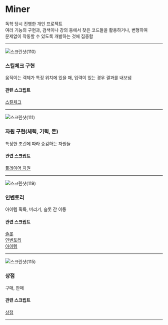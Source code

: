# Miner

독학 당시 진행한 개인 프로젝트  
여러 기능의 구현과, 검색이나 강의 등에서 찾은 코드들을 활용하거나, 변형하여  
문제없이 작동할 수 있도록 개발하는 것에 집중함


***






![스크린샷(110)](https://github.com/Woomingyu/Miner/assets/119576417/97fa01dd-794f-4121-8637-6f670593167a)
### 스킬체크 구현  
움직이는 객체가 특정 위치에 있을 때, 입력이 있는 경우 결과를 내보냄  

#### 관련 스크립트  
[스킬체크](https://github.com/Woomingyu/Miner/blob/93d93d05550ec2e7f846838cbbd59fdbaac65584/Assets/Scripts/Cursor.cs#L78)  

***

![스크린샷(111)](https://github.com/Woomingyu/Miner/assets/119576417/60247b1a-fa7f-4226-a1ef-6d1e706c3fbe)
### 자원 구현(체력, 기력, 돈)  
특정한 조건에 따라 증감하는 자원들  

#### 관련 스크립트  
[플레이어 자원](https://github.com/Woomingyu/Miner/blob/93d93d05550ec2e7f846838cbbd59fdbaac65584/Assets/Scripts/PlayerController.cs#L300)

***

![스크린샷(119)](https://github.com/Woomingyu/Miner/assets/119576417/134a0cde-5e9d-4078-be8c-374e50110701)
### 인벤토리  
아이템 획득, 버리기, 슬롯 간 이동  

#### 관련 스크립트  
[슬롯](https://github.com/Woomingyu/Miner/blob/6d60b84f52aa25b554059dd23f22d75e106d1c87/Assets/Scripts/UI_Scripts/Slot.cs#L128)  
[인벤토리](https://github.com/Woomingyu/Miner/blob/6d60b84f52aa25b554059dd23f22d75e106d1c87/Assets/Scripts/UI_Scripts/Inventory.cs#L74)  
[아이템](https://github.com/Woomingyu/Miner/blob/6d60b84f52aa25b554059dd23f22d75e106d1c87/Assets/Scripts/Item.cs#L6)  
***

![스크린샷(115)](https://github.com/Woomingyu/Miner/assets/119576417/93b41621-18d9-4d7e-9cd0-2ec6ed2d4b7f)
### 상점  
구매, 판매  

#### 관련 스크립트  
[상점](https://github.com/Woomingyu/Miner/blob/6d60b84f52aa25b554059dd23f22d75e106d1c87/Assets/Scripts/UI_Scripts/Inventory.cs#L131)

***
